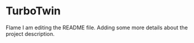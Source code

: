 # TurboTwin
Flame
I am editing the README file. Adding some more details about the project description.


